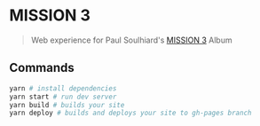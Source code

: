 # MISSION 3

> Web experience for Paul Soulhiard's [MISSION 3](https://snd.sc/pslhrd/sets/mission-3) Album

## Commands

```sh
yarn # install dependencies
yarn start # run dev server
yarn build # builds your site
yarn deploy # builds and deploys your site to gh-pages branch
```
